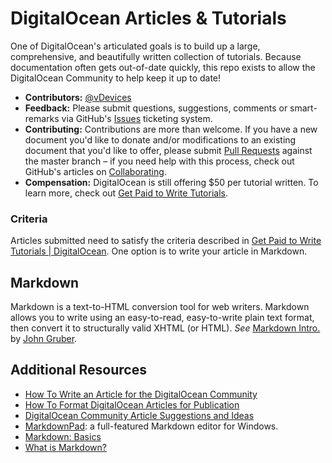 DigitalOcean Articles & Tutorials
=================================

One of DigitalOcean's articulated goals is to build up a large, comprehensive, and beautifully written collection of tutorials. Because documentation often gets out-of-date quickly, this repo exists to allow the DigitalOcean Community to help keep it up to date!

* **Contributors:** [@vDevices](http://github.com/vDevices)
* **Feedback:** Please submit questions, suggestions, comments or smart-remarks via GitHub's [Issues](https://github.com/vDevices/DigitalOcean-Articles-and-Tutorials/issues) ticketing system.
* **Contributing:** Contributions are more than welcome. If you have a new document you'd like to donate and/or modifications to an existing document that you'd like to offer, please submit [Pull Requests](https://github.com/vDevices/DigitalOcean-Articles-and-Tutorials/pulls) against the master branch &ndash; if you need help with this process, check out GitHub's articles on [Collaborating](https://help.github.com/categories/63/articles). 
* **Compensation:** DigitalOcean is still offering $50 per tutorial written. To learn more, check out [Get Paid to Write Tutorials](https://www.digitalocean.com/blog_posts/get-paid-to-write-tutorials).

### Criteria
Articles submitted need to satisfy the criteria described in [Get Paid to Write Tutorials | DigitalOcean](https://www.digitalocean.com/blog_posts/get-paid-to-write-tutorials).  One option is to write your article in Markdown.

## Markdown

Markdown is a text-to-HTML conversion tool for web writers. Markdown allows you to write using an easy-to-read, easy-to-write plain text format, then convert it to structurally valid XHTML (or HTML). *See* [Markdown Intro.](http://daringfireball.net/projects/markdown/) by [John Gruber](http://daringfireball.net/).

## Additional Resources

* [How To Write an Article for the DigitalOcean Community](https://www.digitalocean.com/community/articles/how-to-write-an-article-for-the-digitalocean-community)
* [How To Format DigitalOcean Articles for Publication](https://www.digitalocean.com/blog_posts/get-paid-to-write-tutorials)
* [DigitalOcean Community Article Suggestions and Ideas](https://www.digitalocean.com/community/articles/digitalocean-community-article-suggestions-and-ideas)
* [MarkdownPad](https://markdownpad.com/): a full-featured Markdown editor for Windows.
* [Markdown: Basics](http://daringfireball.net/projects/markdown/basics)
* [What is Markdown?](http://whatismarkdown.com/)
